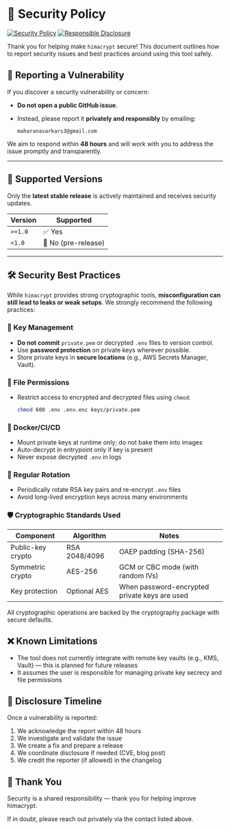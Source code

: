 # 🔐 Security Policy

[![Security Policy](https://img.shields.io/badge/Security-Policy-red.svg)](https://github.com/himalabs/himacrypt/security/policy)
[![Responsible Disclosure](https://img.shields.io/badge/Responsible-Disclosure-yellow.svg)](https://github.com/himalabs/himacrypt/security/advisories/new)

Thank you for helping make `himacrypt` secure! This document outlines how to report security issues and best practices around using this tool safely.

## 📣 Reporting a Vulnerability

If you discover a security vulnerability or concern:

- **Do not open a public GitHub issue.**
- Instead, please report it **privately and responsibly** by emailing:

  ```
  maharanasarkars3@gmail.com
  ```

We aim to respond within **48 hours** and will work with you to address the issue promptly and transparently.

---

## 📌 Supported Versions

Only the **latest stable release** is actively maintained and receives security updates.

| Version | Supported          |
|---------|--------------------|
| `>=1.0` | ✅ Yes              |
| `<1.0`  | 🚫 No (pre-release) |

---

## 🛠 Security Best Practices

While `himacrypt` provides strong cryptographic tools, **misconfiguration can still lead to leaks or weak setups**. We strongly recommend the following practices:

### 🔑 Key Management
- **Do not commit** `private.pem` or decrypted `.env` files to version control.
- Use **password protection** on private keys wherever possible.
- Store private keys in **secure locations** (e.g., AWS Secrets Manager, Vault).

### 🔐 File Permissions
- Restrict access to encrypted and decrypted files using `chmod`:
  ```bash
  chmod 600 .env .env.enc keys/private.pem
### 🐳 Docker/CI/CD
- Mount private keys at runtime only; do not bake them into images
- Auto-decrypt in entrypoint only if key is present
- Never expose decrypted `.env` in logs

### 🧪 Regular Rotation
- Periodically rotate RSA key pairs and re-encrypt `.env` files
- Avoid long-lived encryption keys across many environments

### 🛡 Cryptographic Standards Used

| Component | Algorithm | Notes |
|-----------|-----------|-------|
| Public-key crypto | RSA 2048/4096 | OAEP padding (SHA-256) |
| Symmetric crypto | AES-256 | GCM or CBC mode (with random IVs) |
| Key protection | Optional AES | When password-encrypted private keys are used |

All cryptographic operations are backed by the cryptography package with secure defaults.

## ❌ Known Limitations

- The tool does not currently integrate with remote key vaults (e.g., KMS, Vault) — this is planned for future releases
- It assumes the user is responsible for managing private key secrecy and file permissions

## 🔄 Disclosure Timeline

Once a vulnerability is reported:

1. We acknowledge the report within 48 hours
2. We investigate and validate the issue
3. We create a fix and prepare a release
4. We coordinate disclosure if needed (CVE, blog post)
5. We credit the reporter (if allowed) in the changelog

## 🙏 Thank You

Security is a shared responsibility — thank you for helping improve himacrypt.

If in doubt, please reach out privately via the contact listed above.